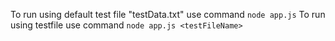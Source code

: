To run using default test file "testData.txt" use command
`node app.js`
To run using testfile use command
`node app.js <testFileName>`